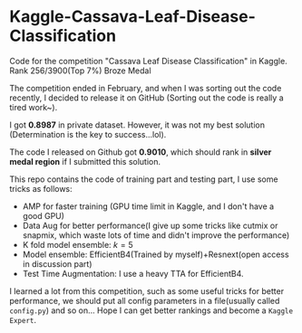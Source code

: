 # Kaggle-Cassava-Leaf-Disease-Classification
Code for the competition "Cassava Leaf Disease Classification" in Kaggle. Rank 256/3900(Top 7%) Broze Medal

The competition ended in February, and when I was sorting out the code recently, I decided to release it on GitHub (Sorting out the code is really a tired work~).

I got **0.8987** in private dataset. However, it was not my best solution (Determination is the key to success...lol).

The code I released on Github got **0.9010**, which should rank in **silver medal region** if I submitted this solution.

This repo contains the code of training part and testing part, I use some tricks as follows:
- AMP for faster training (GPU time limit in Kaggle, and I don't have a good GPU)
- Data Aug for better performance(I give up some tricks like cutmix or snapmix, which waste lots of time and didn't improve the performance)
- K fold model ensemble: $k=5$
- Model ensemble: EfficientB4(Trained by myself)+Resnext(open access in discussion part)
- Test Time Augmentation: I use a heavy TTA for EfficientB4.

I learned a lot from this competition, such as some useful tricks for better performance, we should put all config parameters in a file(usually called `config.py`) and so on...
Hope I can get better rankings and become a `Kaggle Expert`.
